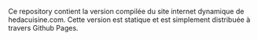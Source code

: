 Ce repository contient la version compilée du site internet dynamique de hedacuisine.com. Cette version est statique et est simplement distribuée à travers Github Pages.
